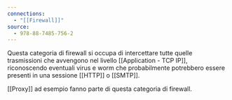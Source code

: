 ```yaml
---
connections:
  - "[[Firewall]]"
source:
  - 978-88-7485-756-2
---
```

Questa categoria di firewall si occupa di intercettare tutte quelle trasmissioni che avvengono nel livello [[Application - TCP IP]],  riconoscendo eventuali virus e worm che probabilmente potrebbero essere presenti in una sessione [[HTTP]] o [[SMTP]].

[[Proxy]] ad esempio fanno parte di questa categoria di firewall.
